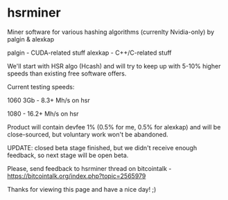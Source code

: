 # hsrminer
Miner software for various hashing algorithms (currenlty Nvidia-only) by palgin & alexkap

palgin - CUDA-related stuff
alexkap - C++/C-related stuff

We'll start with HSR algo (Hcash) and will try to keep up with 5-10% higher speeds than existing free software offers.

Current testing speeds:

1060 3Gb - 8.3+ Mh/s on hsr

1080 - 16.2+ Mh/s on hsr

Product will contain devfee 1% (0.5% for me, 0.5% for alexkap) and will be close-sourced, but voluntary work won't be abandoned.

UPDATE: closed beta stage finished, but we didn't receive enough feedback, so next stage will be open beta.

Please, send feedback to hsrminer thread on bitcointalk - https://bitcointalk.org/index.php?topic=2565979

Thanks for viewing this page and have a nice day! ;)
